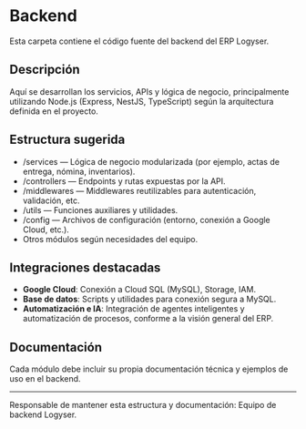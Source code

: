 # Backend

Esta carpeta contiene el código fuente del backend del ERP Logyser.

## Descripción

Aquí se desarrollan los servicios, APIs y lógica de negocio, principalmente utilizando Node.js (Express, NestJS, TypeScript) según la arquitectura definida en el proyecto.

## Estructura sugerida

- /services — Lógica de negocio modularizada (por ejemplo, actas de entrega, nómina, inventarios).
- /controllers — Endpoints y rutas expuestas por la API.
- /middlewares — Middlewares reutilizables para autenticación, validación, etc.
- /utils — Funciones auxiliares y utilidades.
- /config — Archivos de configuración (entorno, conexión a Google Cloud, etc.).
- Otros módulos según necesidades del equipo.

## Integraciones destacadas

- **Google Cloud**: Conexión a Cloud SQL (MySQL), Storage, IAM.
- **Base de datos**: Scripts y utilidades para conexión segura a MySQL.
- **Automatización e IA**: Integración de agentes inteligentes y automatización de procesos, conforme a la visión general del ERP.

## Documentación

Cada módulo debe incluir su propia documentación técnica y ejemplos de uso en el backend.

---

Responsable de mantener esta estructura y documentación: Equipo de backend Logyser.
